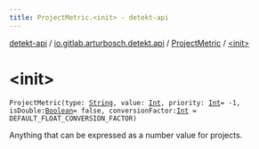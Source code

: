 ```yaml
---
title: ProjectMetric.<init> - detekt-api
---
```


[detekt-api](../../index.html) / [io.gitlab.arturbosch.detekt.api](../index.html) / [ProjectMetric](index.html) / [&lt;init&gt;](./-init-.html)

# &lt;init&gt;

`ProjectMetric(type: `[`String`](https://kotlinlang.org/api/latest/jvm/stdlib/kotlin/-string/index.html)`, value: `[`Int`](https://kotlinlang.org/api/latest/jvm/stdlib/kotlin/-int/index.html)`, priority: `[`Int`](https://kotlinlang.org/api/latest/jvm/stdlib/kotlin/-int/index.html)` = -1, isDouble: `[`Boolean`](https://kotlinlang.org/api/latest/jvm/stdlib/kotlin/-boolean/index.html)` = false, conversionFactor: `[`Int`](https://kotlinlang.org/api/latest/jvm/stdlib/kotlin/-int/index.html)` = DEFAULT_FLOAT_CONVERSION_FACTOR)`

Anything that can be expressed as a number value for projects.

